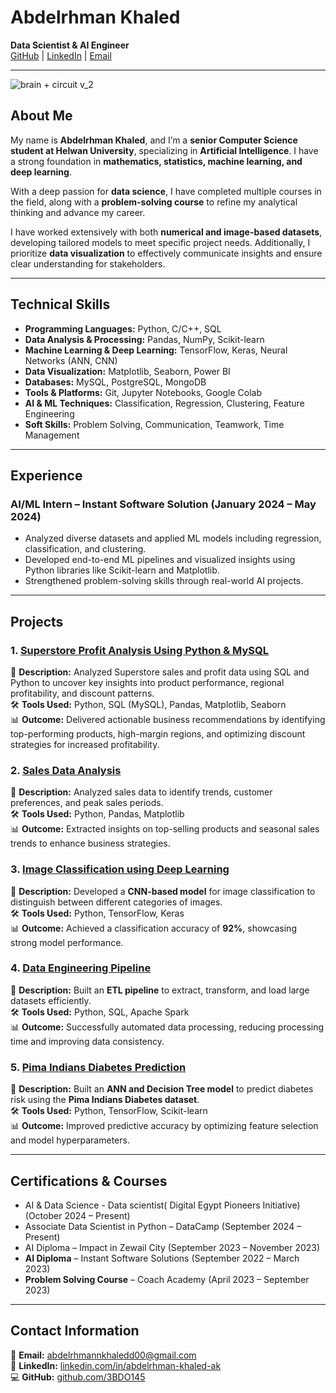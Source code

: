 # Abdelrhman Khaled
**Data Scientist & AI Engineer**  
[GitHub](https://github.com/3BDO145) | [LinkedIn](https://www.linkedin.com/in/abdelrhman-khaled-ak) | [Email](abdelrhmannkhaledd00@gmail.com)

---
![brain + circuit v_2](https://github.com/user-attachments/assets/db5e7b40-9dbc-4609-9a8f-75ce7823ba1b)

## About Me
My name is **Abdelrhman Khaled**, and I’m a **senior Computer Science student at Helwan University**, specializing in **Artificial Intelligence**. I have a strong foundation in **mathematics, statistics, machine learning, and deep learning**.

With a deep passion for **data science**, I have completed multiple courses in the field, along with a **problem-solving course** to refine my analytical thinking and advance my career.

I have worked extensively with both **numerical and image-based datasets**, developing tailored models to meet specific project needs. Additionally, I prioritize **data visualization** to effectively communicate insights and ensure clear understanding for stakeholders.

---

## Technical Skills
- **Programming Languages:** Python, C/C++, SQL
- **Data Analysis & Processing:** Pandas, NumPy, Scikit-learn
- **Machine Learning & Deep Learning:** TensorFlow, Keras, Neural Networks (ANN, CNN)
- **Data Visualization:** Matplotlib, Seaborn, Power BI
- **Databases:** MySQL, PostgreSQL, MongoDB
- **Tools & Platforms:** Git, Jupyter Notebooks, Google Colab
- **AI & ML Techniques:** Classification, Regression, Clustering, Feature Engineering
- **Soft Skills:** Problem Solving, Communication, Teamwork, Time Management

---

## Experience
### AI/ML Intern – Instant Software Solution (January 2024 – May 2024)
- Analyzed diverse datasets and applied ML models including regression, classification, and clustering.
- Developed end-to-end ML pipelines and visualized insights using Python libraries like Scikit-learn and Matplotlib.
- Strengthened problem-solving skills through real-world AI projects.

---

## Projects

### 1. [Superstore Profit Analysis Using Python & MySQL](https://github.com/3BDO145/Superstore-Profit-Analysis-Python-MySQL-)
📌 **Description:** Analyzed Superstore sales and profit data using SQL and Python to uncover key insights into product performance, regional profitability, and discount patterns.  
🛠 **Tools Used:** Python, SQL (MySQL), Pandas, Matplotlib, Seaborn  
📊 **Outcome:** Delivered actionable business recommendations by identifying top-performing products, high-margin regions, and optimizing discount strategies for increased profitability.

### 2. [Sales Data Analysis](https://github.com/3BDO145/SuperStore-Sales-Analysis-and-Forecasting)  
📌 **Description:** Analyzed sales data to identify trends, customer preferences, and peak sales periods.  
🛠 **Tools Used:** Python, Pandas, Matplotlib  
📊 **Outcome:** Extracted insights on top-selling products and seasonal sales trends to enhance business strategies.

### 3. [Image Classification using Deep Learning](https://github.com/3BDO145/Garbage-classification)  
📌 **Description:** Developed a **CNN-based model** for image classification to distinguish between different categories of images.  
🛠 **Tools Used:** Python, TensorFlow, Keras  
📊 **Outcome:** Achieved a classification accuracy of **92%**, showcasing strong model performance.

### 4. [Data Engineering Pipeline](https://github.com/3BDO145/Superstore-Profit-Analysis-Python-MySQL-)  
📌 **Description:** Built an **ETL pipeline** to extract, transform, and load large datasets efficiently.  
🛠 **Tools Used:** Python, SQL, Apache Spark  
📊 **Outcome:** Successfully automated data processing, reducing processing time and improving data consistency.

### 5. [Pima Indians Diabetes Prediction](https://github.com/3BDO145/Pima-Indians-Diabetes-ANN-Decision-Tree-)  
📌 **Description:** Built an **ANN and Decision Tree model** to predict diabetes risk using the **Pima Indians Diabetes dataset**.  
🛠 **Tools Used:** Python, TensorFlow, Scikit-learn  
📊 **Outcome:** Improved predictive accuracy by optimizing feature selection and model hyperparameters.

---

## Certifications & Courses
- AI & Data Science - Data scientist( Digital Egypt Pioneers Initiative) (October 2024 – Present)
- Associate Data Scientist in Python – DataCamp (September 2024 – Present)
- AI Diploma – Impact in Zewail City (September 2023 – November 2023)
- **AI Diploma** – Instant Software Solutions (September 2022 – March 2023)
- **Problem Solving Course** – Coach Academy (April 2023 – September 2023)

---

## Contact Information
📩 **Email:** [abdelrhmannkhaledd00@gmail.com](mailto\:abdelrhmannkhaledd00@gmail.com)  
💼 **LinkedIn:** [linkedin.com/in/abdelrhman-khaled-ak](https://www.linkedin.com/in/abdelrhman-khaled-ak)  
💻 **GitHub:** [github.com/3BDO145](https://github.com/3BDO145)
